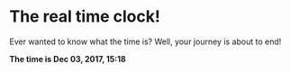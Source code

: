 # The real time clock!

Ever wanted to know what the time is? Well, your journey is about to end!

**The time is Dec 03, 2017, 15:18**